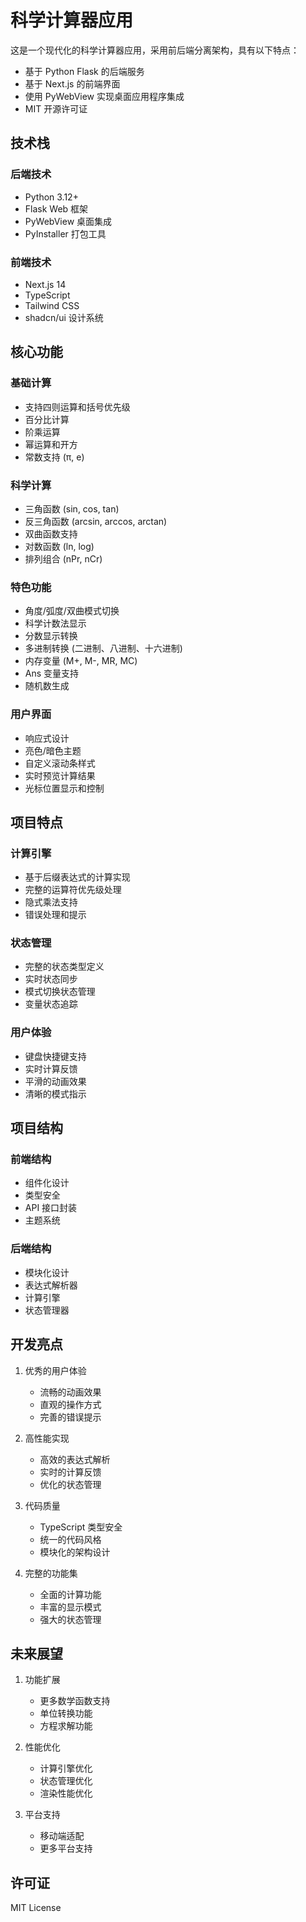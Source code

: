 # 科学计算器应用

这是一个现代化的科学计算器应用，采用前后端分离架构，具有以下特点：

- 基于 Python Flask 的后端服务
- 基于 Next.js 的前端界面
- 使用 PyWebView 实现桌面应用程序集成
- MIT 开源许可证

## 技术栈

### 后端技术
- Python 3.12+
- Flask Web 框架
- PyWebView 桌面集成
- PyInstaller 打包工具

### 前端技术
- Next.js 14
- TypeScript
- Tailwind CSS
- shadcn/ui 设计系统

## 核心功能

### 基础计算
- 支持四则运算和括号优先级
- 百分比计算
- 阶乘运算
- 幂运算和开方
- 常数支持 (π, e)

### 科学计算
- 三角函数 (sin, cos, tan)
- 反三角函数 (arcsin, arccos, arctan)
- 双曲函数支持
- 对数函数 (ln, log)
- 排列组合 (nPr, nCr)

### 特色功能
- 角度/弧度/双曲模式切换
- 科学计数法显示
- 分数显示转换
- 多进制转换 (二进制、八进制、十六进制)
- 内存变量 (M+, M-, MR, MC)
- Ans 变量支持
- 随机数生成

### 用户界面
- 响应式设计
- 亮色/暗色主题
- 自定义滚动条样式
- 实时预览计算结果
- 光标位置显示和控制

## 项目特点

### 计算引擎
- 基于后缀表达式的计算实现
- 完整的运算符优先级处理
- 隐式乘法支持
- 错误处理和提示

### 状态管理
- 完整的状态类型定义
- 实时状态同步
- 模式切换状态管理
- 变量状态追踪

### 用户体验
- 键盘快捷键支持
- 实时计算反馈
- 平滑的动画效果
- 清晰的模式指示

## 项目结构

### 前端结构
- 组件化设计
- 类型安全
- API 接口封装
- 主题系统

### 后端结构
- 模块化设计
- 表达式解析器
- 计算引擎
- 状态管理器

## 开发亮点

1. 优秀的用户体验
   - 流畅的动画效果
   - 直观的操作方式
   - 完善的错误提示

2. 高性能实现
   - 高效的表达式解析
   - 实时的计算反馈
   - 优化的状态管理

3. 代码质量
   - TypeScript 类型安全
   - 统一的代码风格
   - 模块化的架构设计

4. 完整的功能集
   - 全面的计算功能
   - 丰富的显示模式
   - 强大的状态管理

## 未来展望

1. 功能扩展
   - 更多数学函数支持
   - 单位转换功能
   - 方程求解功能

2. 性能优化
   - 计算引擎优化
   - 状态管理优化
   - 渲染性能优化

3. 平台支持
   - 移动端适配
   - 更多平台支持

## 许可证

MIT License
